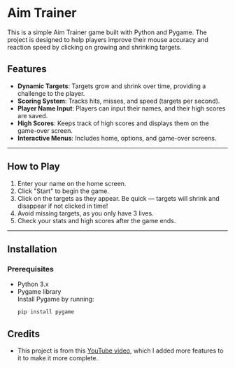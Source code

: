 # Aim Trainer

This is a simple Aim Trainer game built with Python and Pygame. The project is designed to help players improve their mouse accuracy and reaction speed by clicking on growing and shrinking targets.  

## Features
- **Dynamic Targets**: Targets grow and shrink over time, providing a challenge to the player.
- **Scoring System**: Tracks hits, misses, and speed (targets per second).
- **Player Name Input**: Players can input their names, and their high scores are saved.
- **High Scores**: Keeps track of high scores and displays them on the game-over screen.
- **Interactive Menus**: Includes home, options, and game-over screens.

---

## How to Play
1. Enter your name on the home screen.
2. Click "Start" to begin the game.
3. Click on the targets as they appear. Be quick — targets will shrink and disappear if not clicked in time!
4. Avoid missing targets, as you only have 3 lives.
5. Check your stats and high scores after the game ends.

---

## Installation
### Prerequisites
- Python 3.x
- Pygame library  
  Install Pygame by running:  
  ```bash
  pip install pygame

## Credits
- This project is from this [YouTube video](https://www.youtube.com/watch?v=NpmFbWO6HPU&t), which I added more features to it to make it more complete.

